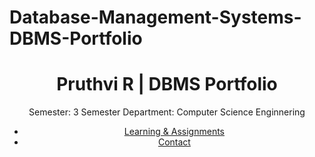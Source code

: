# Database-Management-Systems-DBMS-Portfolio
<header>
  <h1>Pruthvi R | DBMS Portfolio</h1>
  <p>Semester: 3 Semester 
   Department: Computer Science Enginnering</p>
  <nav>
    <ul class="nav-links">
      <li><a href="3 sem enginnering">Learning & Assignments</a></li>
      <li><a href="01fe23bcs228@kletech.ac.in">Contact</a></li>
    </ul>
  </nav>
</header>
